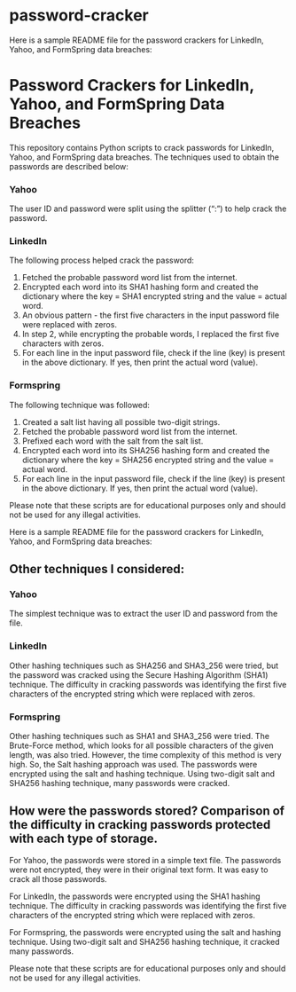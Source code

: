 # password-cracker
Here is a sample README file for the password crackers for LinkedIn, Yahoo, and FormSpring data breaches:

# Password Crackers for LinkedIn, Yahoo, and FormSpring Data Breaches

This repository contains Python scripts to crack passwords for LinkedIn, Yahoo, and FormSpring data breaches. The techniques used to obtain the passwords are described below:

### Yahoo

The user ID and password were split using the splitter (“:”) to help crack the password.

### LinkedIn

The following process helped crack the password:

1. Fetched the probable password word list from the internet.
2. Encrypted each word into its SHA1 hashing form and created the dictionary where the key = SHA1 encrypted string and the value = actual word.
3. An obvious pattern - the first five characters in the input password file were replaced with zeros.
4. In step 2, while encrypting the probable words, I replaced the first five characters with zeros.
5. For each line in the input password file, check if the line (key) is present in the above dictionary. If yes, then print the actual word (value).

### Formspring

The following technique was followed:

1. Created a salt list having all possible two-digit strings.
2. Fetched the probable password word list from the internet.
3. Prefixed each word with the salt from the salt list.
4. Encrypted each word into its SHA256 hashing form and created the dictionary where the key = SHA256 encrypted string and the value = actual word.
5. For each line in the input password file, check if the line (key) is present in the above dictionary. If yes, then print the actual word (value).

Please note that these scripts are for educational purposes only and should not be used for any illegal activities.

Here is a sample README file for the password crackers for LinkedIn, Yahoo, and FormSpring data breaches:


## Other techniques I considered:

### Yahoo

The simplest technique was to extract the user ID and password from the file.

### LinkedIn

Other hashing techniques such as SHA256 and SHA3_256 were tried, but the password was cracked using the Secure Hashing Algorithm (SHA1) technique. The difficulty in cracking passwords was identifying the first five characters of the encrypted string which were replaced with zeros.

### Formspring

Other hashing techniques such as SHA1 and SHA3_256 were tried. The Brute-Force method, which looks for all possible characters of the given length, was also tried. However, the time complexity of this method is very high. So, the Salt hashing approach was used. The passwords were encrypted using the salt and hashing technique. Using two-digit salt and SHA256 hashing technique, many passwords were cracked.


## How were the passwords stored? Comparison of the difficulty in cracking passwords protected with each type of storage.

For Yahoo, the passwords were stored in a simple text file. The passwords were not encrypted, they were in their original text form. It was easy to crack all those passwords.

For LinkedIn, the passwords were encrypted using the SHA1 hashing technique. The difficulty in cracking passwords was identifying the first five characters of the encrypted string which were replaced with zeros.

For Formspring, the passwords were encrypted using the salt and hashing technique. Using two-digit salt and SHA256 hashing technique, it cracked many passwords.

Please note that these scripts are for educational purposes only and should not be used for any illegal activities.
